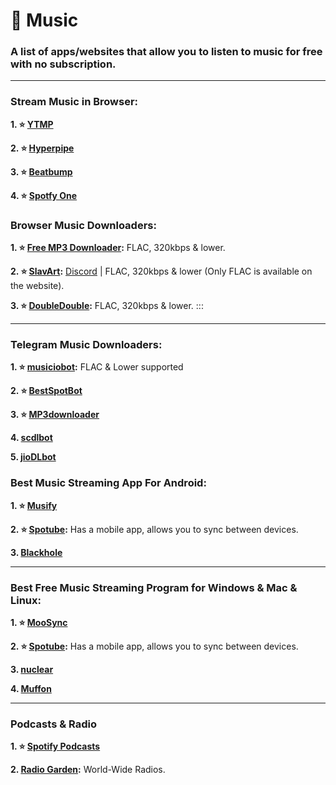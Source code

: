 # 🎵 Music
### A list of apps/websites that allow you to listen to music for free with no subscription.

***

### Stream Music in Browser:

**1. ⭐ [YTMP](https://ytmp.itsvg.in/)**

**2. ⭐ [Hyperpipe](https://hyperpipe.surge.sh/)**

**3. ⭐ [Beatbump](https://beatbump.io/)**

**4. ⭐ [Spotfy One](https://spotfy.one/)**

### Browser Music Downloaders:

**1. ⭐ [Free MP3 Downloader](https://free-mp3-download.net/):** FLAC, 320kbps & lower.

**2. ⭐ [SlavArt](https://slavart.gamesdrive.net/tracks):** [Discord](https://discord.gg/nTUd5cCf) | FLAC, 320kbps & lower (Only FLAC is available on the website).

**3. ⭐ [DoubleDouble](https://doubledouble.top/):** FLAC, 320kbps & lower.
:::

***

### Telegram Music Downloaders:

**1. ⭐ [musiciobot](https://t.me/musicaiocloud):** FLAC & Lower supported

**2. ⭐ [BestSpotBot](https://t.me/BeatSpotBot)**

**3. ⭐ [MP3downloader](https://t.me/TG_mp3downloader_bot)**

**4. [scdlbot](https://t.me/scdlbot)**

**5. [jioDLbot](https://t.me/JioDLBot)**


### Best Music Streaming App For Android:

**1. ⭐ [Musify](https://github.com/gokadzev/Musify)**

**2. ⭐ [Spotube](https://github.com/KRTirtho/spotube):** Has a mobile app, allows you to sync between devices.

**3. [Blackhole](https://github.com/Sangwan5688/BlackHole)**


***

### Best Free Music Streaming Program for Windows & Mac & Linux:

**1. ⭐ [MooSync](https://moosync.app/)**

**2. ⭐ [Spotube](https://github.com/KRTirtho/spotube):** Has a mobile app, allows you to sync between devices.

**3. [nuclear](https://nuclear.js.org/)**

**4. [Muffon](https://github.com/staniel359/muffon)**

***

### Podcasts & Radio

**1. ⭐ [Spotify Podcasts](https://open.spotify.com/browse/podcasts)**

**2. [Radio Garden](https://radio.garden/):** World-Wide Radios.





